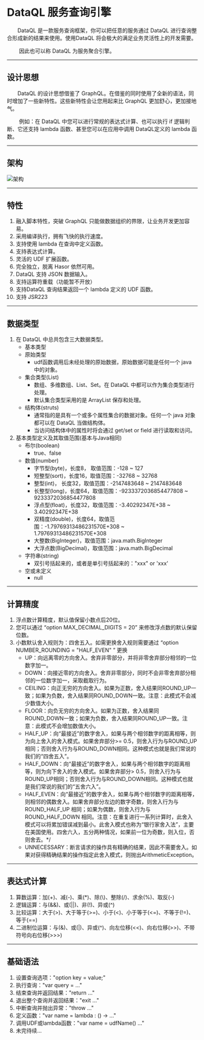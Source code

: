 # DataQL 服务查询引擎

&emsp;&emsp;DataQL 是一款服务查询框架，你可以把任意的服务通过 DataQL 进行查询整合形成新的结果来使用。使用DataQL 将会极大的满足业务灵活性上的开发需要。

&emsp;&emsp; 因此也可以称 DataQL 为服务聚合引擎。

----------
## 设计思想
&emsp;&emsp;DataQL 的设计思想借鉴了 GraphQL。在借鉴的同时使用了全新的语法，同时增加了一些新特性。这些新特性会让您用起来比 GraphQL 更加舒心，更加接地气。

&emsp;&emsp; 例如：在 DataQL 中您可以进行常规的表达式计算、也可以执行 if 逻辑判断、它还支持 lambda 函数、甚至您可以在应用中调用 DataQL定义的 lambda 函数。

----------
## 架构
![架构](http://files.hasor.net/resources/CC2_5C5A_6D1E_18C4.png "架构")

----------
## 特性
01. 融入脚本特性，突破 GraphQL 只能做数据组织的界限，让业务开发更加容易。
02. 采用编译执行，拥有飞快的执行速度。
03. 支持使用 lambda 在查询中定义函数。
04. 支持表达式计算。
05. 灵活的 UDF 扩展函数。
06. 完全独立，脱离 Hasor 依然可用。
07. DataQL 支持 JSON 数据输入。
08. 支持运算符重载（功能暂不开放）
09. 支持DataQL 查询结果返回一个 lambda 定义的 UDF 函数。
10. 支持 JSR223

----------
## 数据类型
01. 在 DataQL 中总共包含三大数据类型。
    * 基本类型
    * 原始类型
        * udf函数调用后未经处理的原始数据，原始数据可能是任何一个 java 中的对象。
    * 集合类型(List)
        * 数组、多维数组、List、Set。在 DataQL 中都可以作为集合类型进行处理。
        * 默认集合类型采用的是 ArrayList 保存和处理。
    * 结构体(struts)
        * 通常指的是具有一个或多个属性集合的数据对象。任何一个 java 对象都可以在 DataQL 当做结构体。
        * 当访问结构体中的属性时将会通过 get/set or field 进行读取和访问。
02. 基本类型定义及其取值范围(基本与Java相同)
    * 布尔(boolean)
        * true、false
    * 数值(number)
        * 字节型(byte)，长度8， 取值范围：-128 ~ 127
        * 短整型(sort)，长度16，取值范围：-32768 ~ 32768
        * 整型(int)，   长度32，取值范围：-2147483648 ~ 2147483648
        * 长整型(long)，长度64，取值范围：-9233372036854477808 ~ 9233372036854477808
        * 浮点型(float)，长度32，取值范围：-3.40292347E+38 ~ 3.40292347E+38
        * 双精度(double)，长度64，取值范围：-1.79769313486231570E+308 ~ 1.79769313486231570E+308
        * 大整数(BigInteger)，取值范围：java.math.BigInteger
        * 大浮点数(BigDecimal)，取值范围：java.math.BigDecimal
    * 字符串(string)
        * 双引号括起来的，或者是单引号括起来的："xxx" or 'xxx'
    * 空或未定义
        * null

----------
## 计算精度
01. 浮点数计算精度，默认值保留小数点后20位。
02. 您可以通过 “option MAX_DECIMAL_DIGITS = 20” 来修改浮点数的默认保留位数。
03. 小数默认舍入规则为：四舍五入。如需更换舍入规则需要通过 “option NUMBER_ROUNDING = "HALF_EVEN" ” 更换
    * UP：向远离零的方向舍入。舍弃非零部分，并将非零舍弃部分相邻的一位数字加一。
    * DOWN：向接近零的方向舍入。舍弃非零部分，同时不会非零舍弃部分相邻的一位数字加一，采取截取行为。
    * CEILING：向正无穷的方向舍入。如果为正数，舍入结果同ROUND_UP一致；如果为负数，舍入结果同ROUND_DOWN一致。注意：此模式不会减少数值大小。
    * FLOOR：向负无穷的方向舍入。如果为正数，舍入结果同ROUND_DOWN一致；如果为负数，舍入结果同ROUND_UP一致。注意：此模式不会增加数值大小。
    * HALF_UP：向“最接近”的数字舍入，如果与两个相邻数字的距离相等，则为向上舍入的舍入模式。如果舍弃部分>= 0.5，则舍入行为与ROUND_UP相同；否则舍入行为与ROUND_DOWN相同。这种模式也就是我们常说的我们的“四舍五入”。
    * HALF_DOWN：向“最接近”的数字舍入，如果与两个相邻数字的距离相等，则为向下舍入的舍入模式。如果舍弃部分> 0.5，则舍入行为与ROUND_UP相同；否则舍入行为与ROUND_DOWN相同。这种模式也就是我们常说的我们的“五舍六入”。
    * HALF_EVEN：向“最接近”的数字舍入，如果与两个相邻数字的距离相等，则相邻的偶数舍入。如果舍弃部分左边的数字奇数，则舍入行为与 ROUND_HALF_UP 相同；如果为偶数，则舍入行为与 ROUND_HALF_DOWN 相同。注意：在重复进行一系列计算时，此舍入模式可以将累加错误减到最小。此舍入模式也称为“银行家舍入法”，主要在美国使用。四舍六入，五分两种情况，如果前一位为奇数，则入位，否则舍去。*/
    * UNNECESSARY：断言请求的操作具有精确的结果，因此不需要舍入。如果对获得精确结果的操作指定此舍入模式，则抛出ArithmeticException。

----------
## 表达式计算
01. 算数运算：加(+)、减(-)、乘(*)、除(\\)、整除(/)、求余(%)、取反(-)
02. 逻辑运算：与(&&)、或(||)、非(!)、异或(^)
03. 比较运算：大于(>)、大于等于(>=)、小于(<)、小于等于(<=)、不等于(!=)、等于(==)
04. 二进制位运算：与(&)、或(|)、异或(^)、向左位移(<<)、向右位移(>>)、不带符号向右位移(>>>)

----------
## 基础语法
01. 设置查询选项："option key = value;"
02. 执行查询："var query = ..."
03. 结束查询并返回结果："return ..."
04. 退出整个查询并返回结果："exit ..."
05. 中断查询并抛出异常："throw ..."
06. 定义函数："var name = lambda : () -> ..."
07. 调用UDF或lambda函数："var name = udfName() ..."
08. 未完待续...